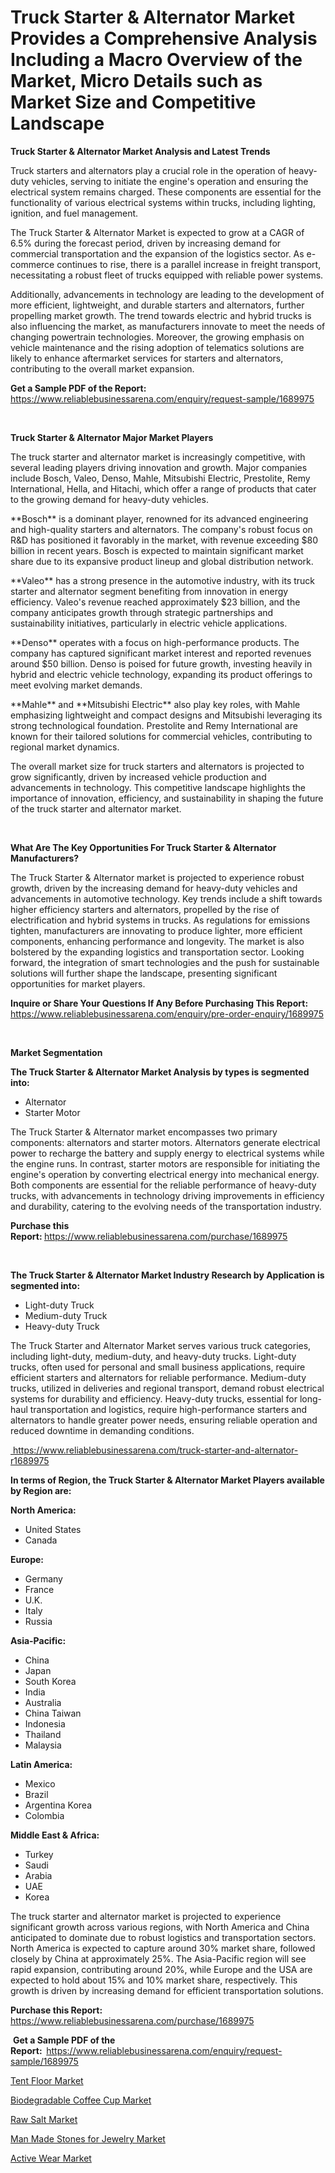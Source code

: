 <p><h1>Truck Starter & Alternator Market Provides a Comprehensive Analysis Including a Macro Overview of the Market, Micro Details such as Market Size and Competitive Landscape</h1></p><p><strong>Truck Starter & Alternator Market Analysis and Latest Trends</strong></p>
<p><p>Truck starters and alternators play a crucial role in the operation of heavy-duty vehicles, serving to initiate the engine's operation and ensuring the electrical system remains charged. These components are essential for the functionality of various electrical systems within trucks, including lighting, ignition, and fuel management. </p><p>The Truck Starter & Alternator Market is expected to grow at a CAGR of 6.5% during the forecast period, driven by increasing demand for commercial transportation and the expansion of the logistics sector. As e-commerce continues to rise, there is a parallel increase in freight transport, necessitating a robust fleet of trucks equipped with reliable power systems.</p><p>Additionally, advancements in technology are leading to the development of more efficient, lightweight, and durable starters and alternators, further propelling market growth. The trend towards electric and hybrid trucks is also influencing the market, as manufacturers innovate to meet the needs of changing powertrain technologies. Moreover, the growing emphasis on vehicle maintenance and the rising adoption of telematics solutions are likely to enhance aftermarket services for starters and alternators, contributing to the overall market expansion.</p></p>
<p><strong>Get a Sample PDF of the Report:&nbsp;</strong> <a href="https://www.reliablebusinessarena.com/enquiry/request-sample/1689975?utm_campaign=1557&utm_medium=2&utm_source=Github&utm_content=ia&utm_term=17102024&utm_id=truck-starter-alternator">https://www.reliablebusinessarena.com/enquiry/request-sample/1689975</a></p>
<p>&nbsp;</p>
<p><strong>Truck Starter & Alternator Major Market Players</strong></p>
<p><p>The truck starter and alternator market is increasingly competitive, with several leading players driving innovation and growth. Major companies include Bosch, Valeo, Denso, Mahle, Mitsubishi Electric, Prestolite, Remy International, Hella, and Hitachi, which offer a range of products that cater to the growing demand for heavy-duty vehicles.</p><p>**Bosch** is a dominant player, renowned for its advanced engineering and high-quality starters and alternators. The company's robust focus on R&D has positioned it favorably in the market, with revenue exceeding $80 billion in recent years. Bosch is expected to maintain significant market share due to its expansive product lineup and global distribution network.</p><p>**Valeo** has a strong presence in the automotive industry, with its truck starter and alternator segment benefiting from innovation in energy efficiency. Valeo's revenue reached approximately $23 billion, and the company anticipates growth through strategic partnerships and sustainability initiatives, particularly in electric vehicle applications.</p><p>**Denso** operates with a focus on high-performance products. The company has captured significant market interest and reported revenues around $50 billion. Denso is poised for future growth, investing heavily in hybrid and electric vehicle technology, expanding its product offerings to meet evolving market demands.</p><p>**Mahle** and **Mitsubishi Electric** also play key roles, with Mahle emphasizing lightweight and compact designs and Mitsubishi leveraging its strong technological foundation. Prestolite and Remy International are known for their tailored solutions for commercial vehicles, contributing to regional market dynamics.</p><p>The overall market size for truck starters and alternators is projected to grow significantly, driven by increased vehicle production and advancements in technology. This competitive landscape highlights the importance of innovation, efficiency, and sustainability in shaping the future of the truck starter and alternator market.</p></p>
<p>&nbsp;</p>
<p><strong>What Are The Key Opportunities For Truck Starter & Alternator Manufacturers?</strong></p>
<p><p>The Truck Starter & Alternator market is projected to experience robust growth, driven by the increasing demand for heavy-duty vehicles and advancements in automotive technology. Key trends include a shift towards higher efficiency starters and alternators, propelled by the rise of electrification and hybrid systems in trucks. As regulations for emissions tighten, manufacturers are innovating to produce lighter, more efficient components, enhancing performance and longevity. The market is also bolstered by the expanding logistics and transportation sector. Looking forward, the integration of smart technologies and the push for sustainable solutions will further shape the landscape, presenting significant opportunities for market players.</p></p>
<p><strong>Inquire or Share Your Questions If Any Before Purchasing This Report:</strong> <a href="https://www.reliablebusinessarena.com/enquiry/pre-order-enquiry/1689975?utm_campaign=1557&utm_medium=2&utm_source=Github&utm_content=ia&utm_term=17102024&utm_id=truck-starter-alternator">https://www.reliablebusinessarena.com/enquiry/pre-order-enquiry/1689975</a></p>
<p>&nbsp;</p>
<p><strong>Market Segmentation</strong></p>
<p><strong>The Truck Starter & Alternator Market Analysis by types is segmented into:</strong></p>
<p><ul><li>Alternator</li><li>Starter Motor</li></ul></p>
<p><p>The Truck Starter & Alternator market encompasses two primary components: alternators and starter motors. Alternators generate electrical power to recharge the battery and supply energy to electrical systems while the engine runs. In contrast, starter motors are responsible for initiating the engine's operation by converting electrical energy into mechanical energy. Both components are essential for the reliable performance of heavy-duty trucks, with advancements in technology driving improvements in efficiency and durability, catering to the evolving needs of the transportation industry.</p></p>
<p><strong>Purchase this Report:&nbsp;</strong><a href="https://www.reliablebusinessarena.com/purchase/1689975?utm_campaign=1557&utm_medium=2&utm_source=Github&utm_content=ia&utm_term=17102024&utm_id=truck-starter-alternator">https://www.reliablebusinessarena.com/purchase/1689975</a></p>
<p>&nbsp;</p>
<p><strong>The Truck Starter & Alternator Market Industry Research by Application is segmented into:</strong></p>
<p><ul><li>Light-duty Truck</li><li>Medium-duty Truck</li><li>Heavy-duty Truck</li></ul></p>
<p><p>The Truck Starter and Alternator Market serves various truck categories, including light-duty, medium-duty, and heavy-duty trucks. Light-duty trucks, often used for personal and small business applications, require efficient starters and alternators for reliable performance. Medium-duty trucks, utilized in deliveries and regional transport, demand robust electrical systems for durability and efficiency. Heavy-duty trucks, essential for long-haul transportation and logistics, require high-performance starters and alternators to handle greater power needs, ensuring reliable operation and reduced downtime in demanding conditions.</p></p>
<p><a href="https://www.reliablebusinessarena.com/truck-starter-and-alternator-r1689975?utm_campaign=1557&utm_medium=2&utm_source=Github&utm_content=ia&utm_term=17102024&utm_id=truck-starter-alternator">&nbsp;https://www.reliablebusinessarena.com/truck-starter-and-alternator-r1689975</a></p>
<p><strong>In terms of Region, the Truck Starter & Alternator Market Players available by Region are:</strong></p>
<p>
    <p> <strong> North America: </strong>
        <ul>
            <li>United States</li>
            <li>Canada</li>
        </ul>
        </p> 
    <p> <strong> Europe: </strong>
        <ul>
            <li>Germany</li>
            <li>France</li>
            <li>U.K.</li>
            <li>Italy</li>
            <li>Russia</li>
        </ul>
        </p> 
    <p> <strong> Asia-Pacific: </strong>
        <ul>
            <li>China</li>
            <li>Japan</li>
            <li>South Korea</li>
            <li>India</li>
            <li>Australia</li>
            <li>China Taiwan</li>
            <li>Indonesia</li>
            <li>Thailand</li>
            <li>Malaysia</li>
        </ul>
        </p> 
    <p> <strong> Latin America: </strong>
        <ul>
            <li>Mexico</li>
            <li>Brazil</li>
            <li>Argentina Korea</li>
            <li>Colombia</li>
        </ul>
        </p> 
    <p> <strong> Middle East & Africa: </strong>
        <ul>
            <li>Turkey</li>
            <li>Saudi</li>
            <li>Arabia</li>
            <li>UAE</li>
            <li>Korea</li>
        </ul>
    </p>
    </p>
<p><p>The truck starter and alternator market is projected to experience significant growth across various regions, with North America and China anticipated to dominate due to robust logistics and transportation sectors. North America is expected to capture around 30% market share, followed closely by China at approximately 25%. The Asia-Pacific region will see rapid expansion, contributing around 20%, while Europe and the USA are expected to hold about 15% and 10% market share, respectively. This growth is driven by increasing demand for efficient transportation solutions.</p></p>
<p><strong>Purchase this Report: </strong><a href="https://www.reliablebusinessarena.com/purchase/1689975?utm_campaign=1557&utm_medium=2&utm_source=Github&utm_content=ia&utm_term=17102024&utm_id=truck-starter-alternator">https://www.reliablebusinessarena.com/purchase/1689975</a></p>
<p>&nbsp;<strong>Get a Sample PDF of the Report:&nbsp;&nbsp;</strong><a href="https://www.reliablebusinessarena.com/enquiry/request-sample/1689975?utm_campaign=1557&utm_medium=2&utm_source=Github&utm_content=ia&utm_term=17102024&utm_id=truck-starter-alternator">https://www.reliablebusinessarena.com/enquiry/request-sample/1689975</a></p>
<p><strong></strong></p>
<p><p><a href="https://www.linkedin.com/pulse/tent-floor-market-consolidation-impact-structure-2024-2031-y12ve?utm_campaign=1557&utm_medium=2&utm_source=Github&utm_content=ia&utm_term=17102024&utm_id=truck-starter-alternator">Tent Floor Market</a></p><p><a href="https://www.linkedin.com/pulse/regional-adaptations-global-biodegradable-coffee-cup-market-ji7we?utm_campaign=1557&utm_medium=2&utm_source=Github&utm_content=ia&utm_term=17102024&utm_id=truck-starter-alternator">Biodegradable Coffee Cup Market</a></p><p><a href="https://www.linkedin.com/pulse/raw-salt-market-segmentation-geographical-regions-forcast-3a2he?utm_campaign=1557&utm_medium=2&utm_source=Github&utm_content=ia&utm_term=17102024&utm_id=truck-starter-alternator">Raw Salt Market</a></p><p><a href="https://www.linkedin.com/pulse/man-made-stones-jewelry-landscape-product-spectrum-upb2e?utm_campaign=1557&utm_medium=2&utm_source=Github&utm_content=ia&utm_term=17102024&utm_id=truck-starter-alternator">Man Made Stones for Jewelry Market</a></p><p><a href="https://www.linkedin.com/pulse/active-wear-spectrum-usage-patterns-sector-evolution-2024-2031-uxzze?utm_campaign=1557&utm_medium=2&utm_source=Github&utm_content=ia&utm_term=17102024&utm_id=truck-starter-alternator">Active Wear Market</a></p></p>